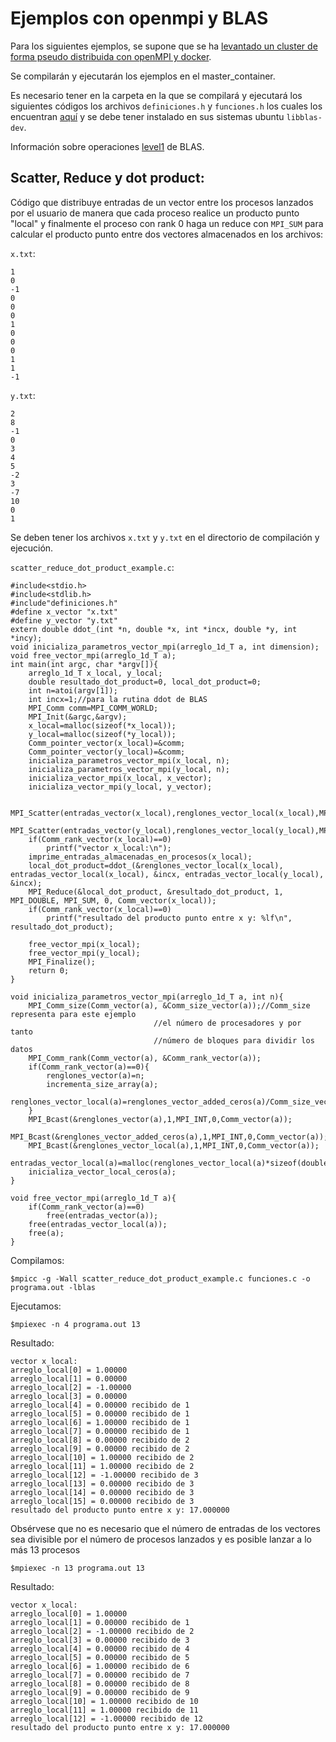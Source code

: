 # Ejemplos con openmpi y BLAS

Para los siguientes ejemplos, se supone que se ha [levantado un cluster de forma pseudo distribuida con openMPI y docker](../../../). 

Se compilarán y ejecutarán los ejemplos en el master_container.

Es necesario tener en la carpeta en la que se compilará y ejecutará los siguientes códigos los archivos `definiciones.h` y `funciones.h` los cuales los encuentran [aquí](../) y se debe tener instalado en sus sistemas ubuntu `libblas-dev`.

Información sobre operaciones [level1](http://www.netlib.org/blas/#_level_1) de BLAS. 

## Scatter, Reduce y dot product:

Código que distribuye entradas de un vector entre los procesos lanzados por el usuario de manera que cada proceso realice un producto punto "local" y finalmente el proceso con rank 0 haga un reduce con `MPI_SUM` para calcular el producto punto entre dos vectores almacenados en los archivos:

`x.txt`:

```
1
0
-1
0
0
0
1
0
0
0
1
1
-1
```

`y.txt`:

```
2
8
-1
0
3
4
5
-2
3
-7
10
0
1
```

Se deben tener los archivos `x.txt` y `y.txt` en el directorio de compilación y ejecución.

`scatter_reduce_dot_product_example.c`:

```
#include<stdio.h>
#include<stdlib.h>
#include"definiciones.h"
#define x_vector "x.txt"
#define y_vector "y.txt"
extern double ddot_(int *n, double *x, int *incx, double *y, int *incy);
void inicializa_parametros_vector_mpi(arreglo_1d_T a, int dimension);
void free_vector_mpi(arreglo_1d_T a);
int main(int argc, char *argv[]){
	arreglo_1d_T x_local, y_local;
	double resultado_dot_product=0, local_dot_product=0;
	int n=atoi(argv[1]);
	int incx=1;//para la rutina ddot de BLAS
	MPI_Comm comm=MPI_COMM_WORLD;
	MPI_Init(&argc,&argv);
	x_local=malloc(sizeof(*x_local));
	y_local=malloc(sizeof(*y_local));
	Comm_pointer_vector(x_local)=&comm;
	Comm_pointer_vector(y_local)=&comm;
	inicializa_parametros_vector_mpi(x_local, n);
	inicializa_parametros_vector_mpi(y_local, n);
	inicializa_vector_mpi(x_local, x_vector);
	inicializa_vector_mpi(y_local, y_vector);

	MPI_Scatter(entradas_vector(x_local),renglones_vector_local(x_local),MPI_DOUBLE,entradas_vector_local(x_local),renglones_vector_local(x_local),MPI_DOUBLE,0,Comm_vector(x_local));
	MPI_Scatter(entradas_vector(y_local),renglones_vector_local(y_local),MPI_DOUBLE,entradas_vector_local(y_local),renglones_vector_local(y_local),MPI_DOUBLE,0,Comm_vector(y_local));
	if(Comm_rank_vector(x_local)==0)
		printf("vector x_local:\n");
	imprime_entradas_almacenadas_en_procesos(x_local);
	local_dot_product=ddot_(&renglones_vector_local(x_local), entradas_vector_local(x_local), &incx, entradas_vector_local(y_local), &incx);
	MPI_Reduce(&local_dot_product, &resultado_dot_product, 1, MPI_DOUBLE, MPI_SUM, 0, Comm_vector(x_local));
	if(Comm_rank_vector(x_local)==0)
		printf("resultado del producto punto entre x y: %lf\n", resultado_dot_product);
	
	free_vector_mpi(x_local);
	free_vector_mpi(y_local);
	MPI_Finalize();
	return 0;
}

void inicializa_parametros_vector_mpi(arreglo_1d_T a, int n){
	MPI_Comm_size(Comm_vector(a), &Comm_size_vector(a));//Comm_size representa para este ejemplo
								//el número de procesadores y por tanto
								//número de bloques para dividir los datos
	MPI_Comm_rank(Comm_vector(a), &Comm_rank_vector(a));
	if(Comm_rank_vector(a)==0){
		renglones_vector(a)=n;
		incrementa_size_array(a);
		renglones_vector_local(a)=renglones_vector_added_ceros(a)/Comm_size_vector(a);
	}
	MPI_Bcast(&renglones_vector(a),1,MPI_INT,0,Comm_vector(a));
	MPI_Bcast(&renglones_vector_added_ceros(a),1,MPI_INT,0,Comm_vector(a));
	MPI_Bcast(&renglones_vector_local(a),1,MPI_INT,0,Comm_vector(a));
	entradas_vector_local(a)=malloc(renglones_vector_local(a)*sizeof(double));
	inicializa_vector_local_ceros(a);
}

void free_vector_mpi(arreglo_1d_T a){
	if(Comm_rank_vector(a)==0)
		free(entradas_vector(a));
	free(entradas_vector_local(a));
	free(a);
}

```

Compilamos:

```
$mpicc -g -Wall scatter_reduce_dot_product_example.c funciones.c -o programa.out -lblas

```

Ejecutamos:

```
$mpiexec -n 4 programa.out 13

```

Resultado:

```
vector x_local:
arreglo_local[0] = 1.00000
arreglo_local[1] = 0.00000
arreglo_local[2] = -1.00000
arreglo_local[3] = 0.00000
arreglo_local[4] = 0.00000 recibido de 1
arreglo_local[5] = 0.00000 recibido de 1
arreglo_local[6] = 1.00000 recibido de 1
arreglo_local[7] = 0.00000 recibido de 1
arreglo_local[8] = 0.00000 recibido de 2
arreglo_local[9] = 0.00000 recibido de 2
arreglo_local[10] = 1.00000 recibido de 2
arreglo_local[11] = 1.00000 recibido de 2
arreglo_local[12] = -1.00000 recibido de 3
arreglo_local[13] = 0.00000 recibido de 3
arreglo_local[14] = 0.00000 recibido de 3
arreglo_local[15] = 0.00000 recibido de 3
resultado del producto punto entre x y: 17.000000
```

Obsérvese que no es necesario que el número de entradas de los vectores sea divisible por el número de procesos lanzados y es posible lanzar a lo más 13 procesos

```
$mpiexec -n 13 programa.out 13
```

Resultado:

```
vector x_local:
arreglo_local[0] = 1.00000
arreglo_local[1] = 0.00000 recibido de 1
arreglo_local[2] = -1.00000 recibido de 2
arreglo_local[3] = 0.00000 recibido de 3
arreglo_local[4] = 0.00000 recibido de 4
arreglo_local[5] = 0.00000 recibido de 5
arreglo_local[6] = 1.00000 recibido de 6
arreglo_local[7] = 0.00000 recibido de 7
arreglo_local[8] = 0.00000 recibido de 8
arreglo_local[9] = 0.00000 recibido de 9
arreglo_local[10] = 1.00000 recibido de 10
arreglo_local[11] = 1.00000 recibido de 11
arreglo_local[12] = -1.00000 recibido de 12
resultado del producto punto entre x y: 17.000000
```

